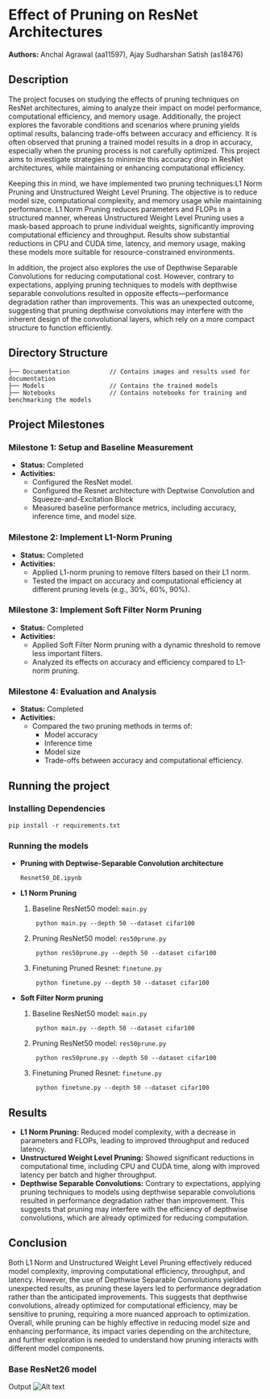 # Effect of Pruning on ResNet Architectures

**Authors:** Anchal Agrawal (aa11597), Ajay Sudharshan Satish (as18476)

## Description 
The project focuses on studying the effects of pruning techniques on ResNet architectures, aiming to analyze their impact on model performance, computational efficiency, and memory usage. Additionally, the project explores the favorable conditions and scenarios where pruning yields optimal results, balancing trade-offs between accuracy and efficiency. It is often observed that pruning a trained model results in a drop in accuracy, especially when the pruning process is not carefully optimized. This project aims to investigate strategies to minimize this accuracy drop in ResNet architectures, while maintaining or enhancing computational efficiency.

Keeping this in mind, we have implemented two pruning techniques:L1 Norm Pruning and Unstructured Weight Level Pruning. The objective is to reduce model size, computational complexity, and memory usage while maintaining performance. L1 Norm Pruning reduces parameters and FLOPs in a structured manner, whereas Unstructured Weight Level Pruning uses a mask-based approach to prune individual weights, significantly improving computational efficiency and throughput. Results show substantial reductions in CPU and CUDA time, latency, and memory usage, making these models more suitable for resource-constrained environments. 

In addition, the project also explores the use of Depthwise Separable Convolutions for reducing computational cost. However, contrary to expectations, applying pruning techniques to models with depthwise separable convolutions resulted in opposite effects—performance degradation rather than improvements. This was an unexpected outcome, suggesting that pruning depthwise convolutions may interfere with the inherent design of the convolutional layers, which rely on a more compact structure to function efficiently.


## Directory Structure

```
├── Documentation           // Contains images and results used for documentation  
├── Models                  // Contains the trained models  
├── Notebooks               // Contains notebooks for training and benchmarking the models  
```
## Project Milestones

### Milestone 1: Setup and Baseline Measurement
- **Status:** Completed  
- **Activities:**
  - Configured the ResNet model.
  - Configured the Resnet architecture with Deptwise Convolution and Squeeze-and-Excitation Block
  - Measured baseline performance metrics, including accuracy, inference time, and model size.

### Milestone 2: Implement L1-Norm Pruning
- **Status:** Completed  
- **Activities:**
  - Applied L1-norm pruning to remove filters based on their L1 norm.
  - Tested the impact on accuracy and computational efficiency at different pruning levels (e.g., 30%, 60%, 90%).

### Milestone 3: Implement Soft Filter Norm Pruning
- **Status:** Completed  
- **Activities:**
  - Applied Soft Filter Norm pruning with a dynamic threshold to remove less important filters.
  - Analyzed its effects on accuracy and efficiency compared to L1-norm pruning.

### Milestone 4: Evaluation and Analysis
- **Status:** Completed  
- **Activities:**
  - Compared the two pruning methods in terms of:
    - Model accuracy
    - Inference time
    - Model size
    - Trade-offs between accuracy and computational efficiency.

## Running the project

### Installing Dependencies
```
pip install -r requirements.txt
```

### Running the models
- **Pruning with Deptwise-Separable Convolution architecture**
    ```
    Resnet50_DE.ipynb
    ```
- **L1 Norm Pruning**
  1) Baseline ResNet50 model:  `main.py`
     ```
      python main.py --depth 50 --dataset cifar100
      ```
  2) Pruning ResNet50 model: `res50prune.py`
     ```
      python res50prune.py --depth 50 --dataset cifar100
      ```
  3) Finetuning Pruned Resnet: `finetune.py`
     ```
      python finetune.py --depth 50 --dataset cifar100
      ```


- **Soft Filter Norm pruning**
  1) Baseline ResNet50 model:  `main.py`
     ```
      python main.py --depth 50 --dataset cifar100
      ```
  2) Pruning ResNet50 model: `res50prune.py`
     ```
      python res50prune.py --depth 50 --dataset cifar100
      ```

  4) Finetuning Pruned Resnet: `finetune.py`
     ```
      python finetune.py --depth 50 --dataset cifar100
      ```

## Results

- **L1 Norm Pruning:**
  Reduced model complexity, with a decrease in parameters and FLOPs, leading to improved throughput and reduced latency.
- **Unstructured Weight Level Pruning:**
  Showed significant reductions in computational time, including CPU and CUDA time, along with improved latency per batch and higher throughput.
- **Depthwise Separable Convolutions:**
  Contrary to expectations, applying pruning techniques to models using depthwise separable convolutions resulted in performance degradation rather than improvement. This suggests that pruning may interfere with the efficiency of depthwise convolutions, which are already optimized for reducing computation.

## Conclusion

Both L1 Norm and Unstructured Weight Level Pruning effectively reduced model complexity, improving computational efficiency, throughput, and latency. However, the use of Depthwise Separable Convolutions yielded unexpected results, as pruning these layers led to performance degradation rather than the anticipated improvements. This suggests that depthwise convolutions, already optimized for computational efficiency, may be sensitive to pruning, requiring a more nuanced approach to optimization. Overall, while pruning can be highly effective in reducing model size and enhancing performance, its impact varies depending on the architecture, and further exploration is needed to understand how pruning interacts with different model components.

### Base ResNet26 model
Output 
![Alt text](https://github.com/Ajsat3801/HPML-Project/blob/main/Documentation/ResNet26_base_output.png "Architecture")
